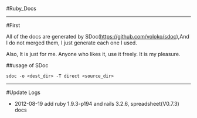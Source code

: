 #Ruby_Docs

___
#First

All of the docs are generated by SDoc(https://github.com/voloko/sdoc),And I do not merged them, I just generate each one I used.

Also, It is just for me. Anyone who likes it, use it freely. It is my pleasure.

##usage of SDoc

    sdoc -o <dest_dir> -T direct <source_dir>

___
#Update Logs

* 2012-08-19 add ruby 1.9.3-p194 and rails 3.2.6, spreadsheet(V0.7.3) docs
